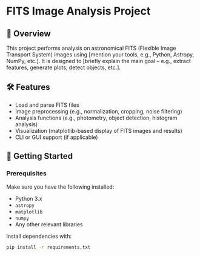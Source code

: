 # FITS Image Analysis Project

## 📖 Overview

This project performs analysis on astronomical FITS (Flexible Image Transport System) images using [mention your tools, e.g., Python, Astropy, NumPy, etc.]. It is designed to [briefly explain the main goal – e.g., extract features, generate plots, detect objects, etc.].

## 🛠 Features

- Load and parse FITS files
- Image preprocessing (e.g., normalization, cropping, noise filtering)
- Analysis functions (e.g., photometry, object detection, histogram analysis)
- Visualization (matplotlib-based display of FITS images and results)
- CLI or GUI support (if applicable)

## 🚀 Getting Started

### Prerequisites

Make sure you have the following installed:

- Python 3.x
- `astropy`
- `matplotlib`
- `numpy`
- Any other relevant libraries

Install dependencies with:

```bash
pip install -r requirements.txt
